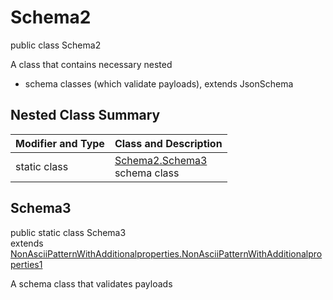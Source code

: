 # Schema2
public class Schema2

A class that contains necessary nested
- schema classes (which validate payloads), extends JsonSchema

## Nested Class Summary
| Modifier and Type | Class and Description |
| ----------------- | ---------------------- |
| static class | [Schema2.Schema3](#schema3)<br> schema class |

## Schema3
public static class Schema3<br>
extends [NonAsciiPatternWithAdditionalproperties.NonAsciiPatternWithAdditionalproperties1](../../../../../../../../components/schemas/NonAsciiPatternWithAdditionalproperties.md#nonasciipatternwithadditionalproperties1)

A schema class that validates payloads
